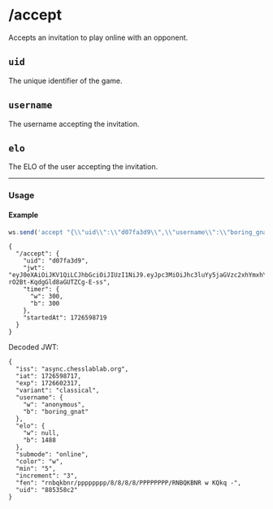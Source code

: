 # /accept

Accepts an invitation to play online with an opponent.

## `uid`

The unique identifier of the game.

## `username`

The username accepting the invitation.

## `elo`

The ELO of the user accepting the invitation.

---

### Usage

#### Example

```js
ws.send('accept "{\\"uid\\":\\"d07fa3d9\\",\\"username\\":\\"boring_gnat\\",\\"elo\\":1488}"');
```

```text
{
  "/accept": {
    "uid": "d07fa3d9",
    "jwt": "eyJ0eXAiOiJKV1QiLCJhbGciOiJIUzI1NiJ9.eyJpc3MiOiJhc3luYy5jaGVzc2xhYmxhYi5vcmciLCJpYXQiOjE3MjY1OTg3MTcsImV4cCI6MTcyNjYwMjMxNywidmFyaWFudCI6ImNsYXNzaWNhbCIsInVzZXJuYW1lIjp7InciOiJhbm9ueW1vdXMiLCJiIjoiYm9yaW5nX2duYXQifSwiZWxvIjp7InciOm51bGwsImIiOjE0ODh9LCJzdWJtb2RlIjoib25saW5lIiwiY29sb3IiOiJ3IiwibWluIjoiNSIsImluY3JlbWVudCI6IjMiLCJmZW4iOiJybmJxa2Juci9wcHBwcHBwcC84LzgvOC84L1BQUFBQUFBQL1JOQlFLQk5SIHcgS1FrcSAtIiwidWlkIjoiODg1MzU4YzIifQ.mUZdbBoi1bitZL8q-rO2Bt-KqdgGld8aGUTZCg-E-ss",
    "timer": {
      "w": 300,
      "b": 300
    },
    "startedAt": 1726598719
  }
}
```

Decoded JWT:

```text
{
  "iss": "async.chesslablab.org",
  "iat": 1726598717,
  "exp": 1726602317,
  "variant": "classical",
  "username": {
    "w": "anonymous",
    "b": "boring_gnat"
  },
  "elo": {
    "w": null,
    "b": 1488
  },
  "submode": "online",
  "color": "w",
  "min": "5",
  "increment": "3",
  "fen": "rnbqkbnr/pppppppp/8/8/8/8/PPPPPPPP/RNBQKBNR w KQkq -",
  "uid": "885358c2"
}
```
